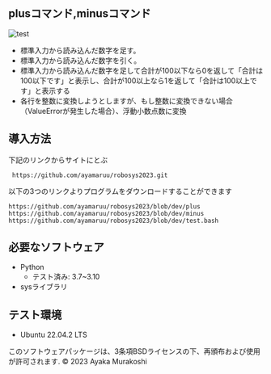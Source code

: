 ## plusコマンド,minusコマンド
![test](https://github.com/ayamaruu/robosys2023/actions/workflows/test.yml/badge.svg)

* 標準入力から読み込んだ数字を足す。
* 標準入力から読み込んだ数字を引く。
* 標準入力から読み込んだ数字を足して合計が100以下なら0を返して「合計は100以下です」と表示し、合計が100以上なら1を返して「合計は100以上です」と表示する
* 各行を整数に変換しようとしますが、もし整数に変換できない場合（ValueErrorが発生した場合）、浮動小数点数に変換

## 導入方法
下記のリンクからサイトにとぶ
```
 https://github.com/ayamaruu/robosys2023.git
```
以下の3つのリンクよりプログラムをダウンロードすることができます
```
https://github.com/ayamaruu/robosys2023/blob/dev/plus
https://github.com/ayamaruu/robosys2023/blob/dev/minus
https://github.com/ayamaruu/robosys2023/blob/dev/test.bash
```
## 必要なソフトウェア
* Python
  * テスト済み: 3.7~3.10
* sysライブラリ

## テスト環境
* Ubuntu 22.04.2 LTS

このソフトウェアパッケージは、3条項BSDライセンスの下、再頒布および使用が許可されます.
© 2023 Ayaka Murakoshi
